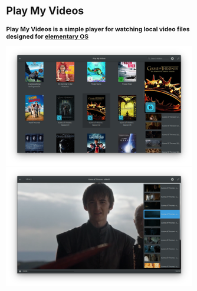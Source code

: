 # Play My Videos

### Play My Videos is a simple player for watching local video files designed for [elementary OS](https://elementary.io)

![screenshot](Screenshot.png)
![screenshot](Screenshot_Player.png)

